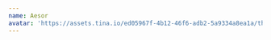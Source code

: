 ```yaml
---
name: Aesor
avatar: 'https://assets.tina.io/ed05967f-4b12-46f6-adb2-5a9334a8ea1a/theWise.png'
---
```



